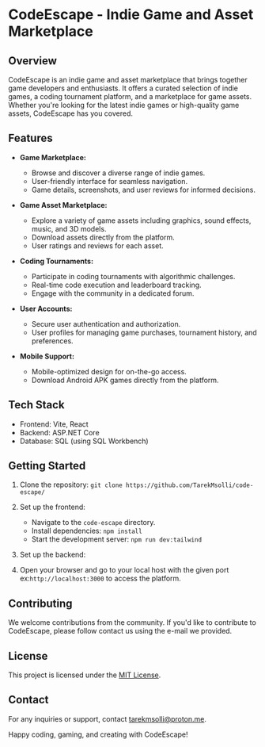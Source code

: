 # CodeEscape - Indie Game and Asset Marketplace

## Overview

CodeEscape is an indie game and asset marketplace that brings together game developers and enthusiasts. It offers a curated selection of indie games, a coding tournament platform, and a marketplace for game assets. Whether you're looking for the latest indie games or high-quality game assets, CodeEscape has you covered.

## Features

- **Game Marketplace:**

  - Browse and discover a diverse range of indie games.
  - User-friendly interface for seamless navigation.
  - Game details, screenshots, and user reviews for informed decisions.

- **Game Asset Marketplace:**

  - Explore a variety of game assets including graphics, sound effects, music, and 3D models.
  - Download assets directly from the platform.
  - User ratings and reviews for each asset.

- **Coding Tournaments:**

  - Participate in coding tournaments with algorithmic challenges.
  - Real-time code execution and leaderboard tracking.
  - Engage with the community in a dedicated forum.

- **User Accounts:**

  - Secure user authentication and authorization.
  - User profiles for managing game purchases, tournament history, and preferences.

- **Mobile Support:**
  - Mobile-optimized design for on-the-go access.
  - Download Android APK games directly from the platform.

## Tech Stack

- Frontend: Vite, React
- Backend: ASP.NET Core
- Database: SQL (using SQL Workbench)

## Getting Started

1. Clone the repository: `git clone https://github.com/TarekMsolli/code-escape/`
2. Set up the frontend:
   - Navigate to the `code-escape` directory.
   - Install dependencies: `npm install`
   - Start the development server: `npm run dev:tailwind`
3. Set up the backend:

4. Open your browser and go to your local host with the given port ex:`http://localhost:3000` to access the platform.

## Contributing

We welcome contributions from the community. If you'd like to contribute to CodeEscape, please follow contact us using the e-mail we provided.

## License

This project is licensed under the [MIT License](LICENSE).

## Contact

For any inquiries or support, contact tarekmsolli@proton.me.

Happy coding, gaming, and creating with CodeEscape!
